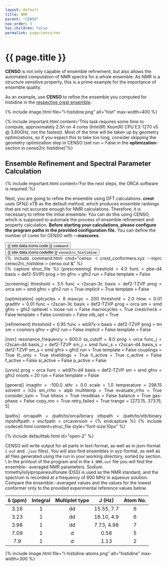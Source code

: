 ```yaml
---
layout: default
title: NMR
parent: "CENSO"
nav_order: 3
has_children: false
permalink: page/censo/nmr
---
```


# {{ page.title }}

**CENSO** is not only capable of ensemble refinement, but also allows the automated computation of NMR spectra for a whole ensemble. As NMR is a structure sensitive property, this is a prime example for the importance of ensemble quality.

As an example, use **CENSO** to refine the ensemble you computed for histidine in the [respective crest ensemble](page/crest/ensemble).

{% include image.html file="l-histidine.png" alt="hist" max-width=400 %}

{% include important.html content='This task requires some time to compute, approximately 2.5h on 4 cores (Intel(R) Xeon(R) CPU E3-1270 v5 @ 3.60GHz, not the fastest). Most of the time will be taken up by geometry optimizations, so if you expect this to take too long, consider skipping the geometry optimization step in CENSO (set run = False in the **optimization**-section in censo2rc histidine)'%}

##  Ensemble Refinement and Spectral Parameter Calculation
{% include important.html content='For the next steps, the ORCA software is required.'%}

Next, you are going to refine the ensemble using DFT calculations.
**crest** uses GFN2-xTB as the default method, which produces ensemble rankings that are not accurate enough for NMR calculations.
Therefore, it is necessary to refine the initial ensemble.
You can do this using CENSO, which is supposed to automate the process of ensemble refinement and property calculation.
**Before starting your calculations, please configure the program paths in the provided configuration file.**
You can define the number of cores for CENSO with **--maxcores**.

 <!-- Tab links -->
<div class="tab card">
  <button class="tablinks tab-id-2" onclick="openTabId(event, 'tab-2-1', 'tab-id-2')" id="open-2">{{ site.data.icons.code }} <code>command</code></button>
  <button class="tablinks tab-id-2" onclick="openTabId(event, 'tab-2-2', 'tab-id-2')">{{ site.data.icons.codefile }} <code>conso2rc_histidine</code></button>
</div>
<!-- Tab content -->
<div id="tab-2-1" class="tabcontent tab-id-2" style="text-align:justify">
{% include command.html cmd="censo  <span class='nt'>-i</span> crest_conformers.xyz <span class='nt'>--inprc</span> censo2rc_histidine > censo.out &" %}
    </div>
<div id="tab-2-2" class="tabcontent tab-id-2" style="text-align:justify">
{% capture struc_file %}
[prescreening]
threshold = 4.0
func = pbe-d4
basis = def2-SV(P)
prog = tm
gfnv = gfn2
run = False
template = False

[screening]
threshold = 3.5
func = r2scan-3c
basis = def2-TZVP
prog = orca
sm = smd
gfnv = gfn2
run = True
implicit = True
template = False

[optimization]
optcycles = 8
maxcyc = 200
threshold = 2.0
hlow = 0.01
gradthr = 0.01
func = r2scan-3c
basis = def2-TZVP
prog = orca
sm = smd
gfnv = gfn2
optlevel = loose
run = False
macrocycles = True
crestcheck = False
template = False
constrain = False
xtb_opt = True

[refinement]
threshold = 0.95
func = wb97x-v
basis = def2-TZVP
prog = tm
sm = cosmors
gfnv = gfn2
run = False
implicit = False
template = False

[nmr]
resonance_frequency = 600.0
ss_cutoff = 8.0
prog = orca
func_j = r2scan-d4
basis_j = def2-TZVP
sm_j = smd
func_s = r2scan-d4
basis_s = def2-TZVP
sm_s = smd
gfnv = gfn2
run = True
template = False
couplings = True
fc_only = True
shieldings = True
h_active = True
c_active = False
f_active = False
si_active = False
p_active = False

[uvvis]
prog = orca
func = wb97x-d4
basis = def2-TZVP
sm = smd
gfnv = gfn2
nroots = 20
run = False
template = False

[general]
imagthr = -100.0
sthr = 0.0
scale = 1.0
temperature = 298.15
solvent = h2o
sm_rrho = alpb
multitemp = True
evaluate_rrho = True
consider_sym = True
bhess = True
rmsdbias = False
balance = True
gas-phase = False
copy_mo = True
retry_failed = True
trange = [273.15, 373.15, 5]

[paths]
orcapath = /path/to/orca/binary
xtbpath = /path/to/xtb/binary
mpshiftpath = 
escfpath = 
orcaversion = 
{% endcapture %}
{% include codecell.html content=struc_file style="font-size:10px" %}
</div>

{% include defaulttab.html id="open-2" %}

CENSO will write output for all parts in text-format, as well as in json-format (`.out` and `.json` files). 
You will also find ensembles in xyz-format, as well as all files generated using the run in your working directory, sorted by section.
\\
In the printout of the program and in the `4_NMR.out` file you will find the ensemble--averaged NMR parameters.
Sodium trimethylsilylpropanesulfonate (DSS) is used as the NMR standard, and the spectrum is recorded at a frequency of 600 MHz in aqueous solution.
Compare the ensemble--averaged values and the values for the lowest conformer only to the provided experimental reference values below.

| δ (ppm) | Integral | Multiplet type | J (Hz) | Atom No. |
| :---:   | :---:    | :---:          | :---:  | :---:    |
| 3.16    | 1        | dd             | 15.55, 7.7 | 6    |
| 3.23    | 1        | dd             | 16.10, 4.9 | 6    |
| 3.98    | 1        | dd             | 7.73, 4.98 | 7    |
| 7.09    | 1        | d              | 0.58       | 5    |
| 7.9     | 1        | d              | 1.13       | 2    |

{% include image.html file="l-histidine-atoms.png" alt="histidine" max-width=300 %}

